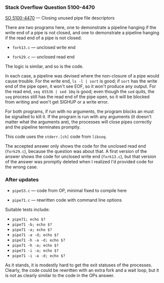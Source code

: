 ### Stack Overflow Question 5100-4470

[SO 5100-4470](https://stackoverflow.com/q/51004470) &mdash;
Closing unused pipe file descriptors

There are two programs here, one to demonstrate a pipeline hanging if
the write end of a pipe is not closed, and one to demonstrate a pipeline
hanging if the read end of a pipe is not closed.

* `fork13.c` — unclosed write end

* `fork29.c` — unclosed read end

The logic is similar, and so is the code.

In each case, a pipeline was devised where the non-closure of a pipe
would cause trouble.
For the write end, `ls -l | sort` is good; if `sort` has the write end
of the pipe open, it won't see EOF, so it won't produce any output.
For the read end, `seq 65536 | sed 10q` is good; even though the `sed`
quits, the `seq` process still has the read end of the pipe open, so it
will be blocked from writing and won't get SIGHUP or a write error.

For both programs, if run with no arguments, the program blocks an must
be signalled to kill it.
If the program is run with any arguments (it doesn't matter what the
arguments are), the processes will close pipes correctly and the
pipeline terminates promptly.

This code uses the `stderr.[ch]` code from `libsoq`.

The accepted answer only shows the code for the unclosed read end
(`fork29.c`), because the question was about that.
A first version of the answer shows the code for unclosed write end
(`fork13.c`), but that version of the answer was promptly deleted when I
realized I'd provided code for the wrong case.

### After updates

* `pipe53.c` — code from OP, minimal fixed to compile here

* `pipe71.c` — rewritten code with command line options

Suitable tests include:

* `pipe71; echo $?`
* `pipe71 -b; echo $?`
* `pipe71 -a; echo $?`
* `pipe71 -a -d; echo $?`
* `pipe71 -h -a -d; echo $?`
* `pipe71 -h -a; echo $?`
* `pipe71 -i -a; echo $?`
* `pipe71 -i -a -d; echo $?`

As it stands, it is modestly hard to get the exit statuses of the
processes.
Clearly, the code could be rewritten with an extra fork and a wait loop,
but it is not as clearly similar to the code in the OPs answer.
